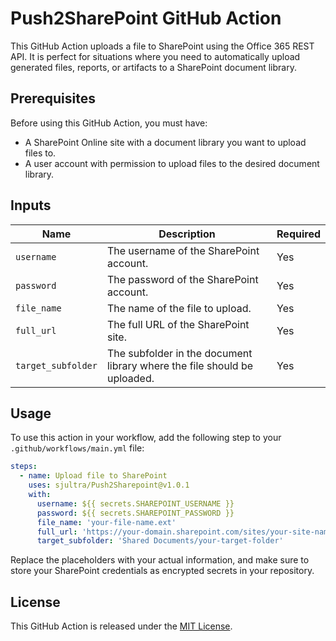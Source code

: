 # Push2SharePoint GitHub Action

This GitHub Action uploads a file to SharePoint using the Office 365 REST API. It is perfect for situations where you need to automatically upload generated files, reports, or artifacts to a SharePoint document library.

## Prerequisites

Before using this GitHub Action, you must have:

- A SharePoint Online site with a document library you want to upload files to.
- A user account with permission to upload files to the desired document library.

## Inputs

| Name             | Description                                          | Required |
| ---------------- | ---------------------------------------------------- | -------- |
| `username`       | The username of the SharePoint account.              | Yes      |
| `password`       | The password of the SharePoint account.              | Yes      |
| `file_name`      | The name of the file to upload.                      | Yes      |
| `full_url`       | The full URL of the SharePoint site.                 | Yes      |
| `target_subfolder` | The subfolder in the document library where the file should be uploaded. | Yes |

## Usage

To use this action in your workflow, add the following step to your `.github/workflows/main.yml` file:

```yaml
steps:
  - name: Upload file to SharePoint
    uses: sjultra/Push2Sharepoint@v1.0.1
    with:
      username: ${{ secrets.SHAREPOINT_USERNAME }}
      password: ${{ secrets.SHAREPOINT_PASSWORD }}
      file_name: 'your-file-name.ext'
      full_url: 'https://your-domain.sharepoint.com/sites/your-site-name'
      target_subfolder: 'Shared Documents/your-target-folder'
 ```
Replace the placeholders with your actual information, and make sure to store your SharePoint credentials as encrypted secrets in your repository.

## License
This GitHub Action is released under the [MIT License](./LICENSE).

